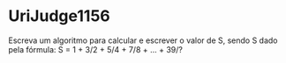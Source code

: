 # UriJudge1156
Escreva um algoritmo para calcular e escrever o valor de S, sendo S dado pela fórmula:
S = 1 + 3/2 + 5/4 + 7/8 + ... + 39/?
